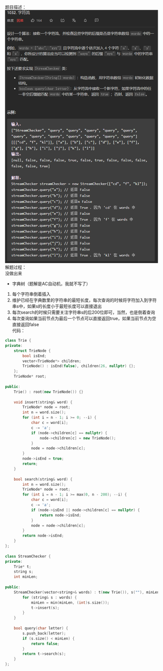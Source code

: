 题目描述：  
![image](/basicaldatastructure/trie/image/image3.png)  
解题过程：  
没做出来  
- 字典树（题解是AC自动机，我就不写了）
1. 每个字符串倒着插入
2. 维护已经在字典数里的字符串的最短长度，每次查询的时候将字符加入到字符串s中，如果s的长度小于最短长度可以直接退出
3. 每次search的时候只需要关注字符串s的后200位即可，当然，也是倒着查询
4. 每次查询如果当前节点为最后一个节点可以直接返回true，如果当前节点为空直接返回false  
代码：  
```cpp
class Trie {
private:
    struct TrieNode {
        bool isEnd;
        vector<TrieNode*> children;
        TrieNode() : isEnd(false), children(26, nullptr) {};
    };
    TrieNode* root;

public:
    Trie() : root(new TrieNode()) {}

    void insert(string& word) {
        TrieNode* node = root;
        int n = word.size();
        for (int i = n - 1; i >= 0; --i) {
            char c = word[i];
            c -= 'a';
            if (node->children[c] == nullptr) {
                node->children[c] = new TrieNode();
            }
            node = node->children[c];
        }
        node->isEnd = true;
        return;
    }

    bool search(string& word) {
        int n = word.size();
        TrieNode* node = root;
        for (int i = n - 1; i >= max(0, n - 200); --i) {
            char c = word[i];
            c -= 'a';
            if (node->isEnd || node->children[c] == nullptr) {
                return node->isEnd;
            }
            node = node->children[c];
        }
        return node->isEnd;
    }
};

class StreamChecker {
private:
    Trie* t;
    string s;
    int minLen;

public:
    StreamChecker(vector<string>& words) : t(new Trie()), s(""), minLen(2000) {
        for (string& s : words) {
            minLen = min(minLen, (int)s.size());
            t->insert(s);
        }
    }
    
    bool query(char letter) {
        s.push_back(letter);
        if (s.size() < minLen) {
            return false;
        }
        return t->search(s);
    }
};
```